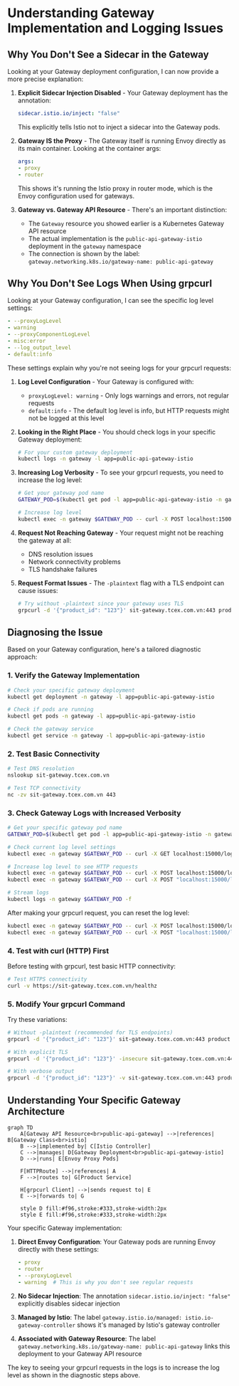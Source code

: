 # Understanding Gateway Implementation and Logging Issues

## Why You Don't See a Sidecar in the Gateway

Looking at your Gateway deployment configuration, I can now provide a more precise explanation:

1. **Explicit Sidecar Injection Disabled** - Your Gateway deployment has the annotation:
   ```yaml
   sidecar.istio.io/inject: "false"
   ```
   This explicitly tells Istio not to inject a sidecar into the Gateway pods.

2. **Gateway IS the Proxy** - The Gateway itself is running Envoy directly as its main container. Looking at the container args:
   ```yaml
   args:
   - proxy
   - router
   ```
   This shows it's running the Istio proxy in router mode, which is the Envoy configuration used for gateways.

3. **Gateway vs. Gateway API Resource** - There's an important distinction:
   - The `Gateway` resource you showed earlier is a Kubernetes Gateway API resource
   - The actual implementation is the `public-api-gateway-istio` deployment in the `gateway` namespace
   - The connection is shown by the label: `gateway.networking.k8s.io/gateway-name: public-api-gateway`

## Why You Don't See Logs When Using grpcurl

Looking at your Gateway configuration, I can see the specific log level settings:

```yaml
- --proxyLogLevel
- warning
- --proxyComponentLogLevel
- misc:error
- --log_output_level
- default:info
```

These settings explain why you're not seeing logs for your grpcurl requests:

1. **Log Level Configuration** - Your Gateway is configured with:
   - `proxyLogLevel: warning` - Only logs warnings and errors, not regular requests
   - `default:info` - The default log level is info, but HTTP requests might not be logged at this level

2. **Looking in the Right Place** - You should check logs in your specific Gateway deployment:
   ```bash
   # For your custom gateway deployment
   kubectl logs -n gateway -l app=public-api-gateway-istio
   ```

3. **Increasing Log Verbosity** - To see your grpcurl requests, you need to increase the log level:
   ```bash
   # Get your gateway pod name
   GATEWAY_POD=$(kubectl get pod -l app=public-api-gateway-istio -n gateway -o jsonpath='{.items[0].metadata.name}')
   
   # Increase log level
   kubectl exec -n gateway $GATEWAY_POD -- curl -X POST localhost:15000/logging?level=debug
   ```

3. **Request Not Reaching Gateway** - Your request might not be reaching the gateway at all:
   - DNS resolution issues
   - Network connectivity problems
   - TLS handshake failures

4. **Request Format Issues** - The `-plaintext` flag with a TLS endpoint can cause issues:
   ```bash
   # Try without -plaintext since your gateway uses TLS
   grpcurl -d '{"product_id": "123"}' sit-gateway.tcex.com.vn:443 product.ProductService/GetProduct
   ```

## Diagnosing the Issue

Based on your Gateway configuration, here's a tailored diagnostic approach:

### 1. Verify the Gateway Implementation

```bash
# Check your specific gateway deployment
kubectl get deployment -n gateway -l app=public-api-gateway-istio

# Check if pods are running
kubectl get pods -n gateway -l app=public-api-gateway-istio

# Check the gateway service
kubectl get service -n gateway -l app=public-api-gateway-istio
```

### 2. Test Basic Connectivity

```bash
# Test DNS resolution
nslookup sit-gateway.tcex.com.vn

# Test TCP connectivity
nc -zv sit-gateway.tcex.com.vn 443
```

### 3. Check Gateway Logs with Increased Verbosity

```bash
# Get your specific gateway pod name
GATEWAY_POD=$(kubectl get pod -l app=public-api-gateway-istio -n gateway -o jsonpath='{.items[0].metadata.name}')

# Check current log level settings
kubectl exec -n gateway $GATEWAY_POD -- curl -X GET localhost:15000/logging

# Increase log level to see HTTP requests
kubectl exec -n gateway $GATEWAY_POD -- curl -X POST localhost:15000/logging?level=debug
kubectl exec -n gateway $GATEWAY_POD -- curl -X POST "localhost:15000/logging?http=debug"

# Stream logs
kubectl logs -n gateway $GATEWAY_POD -f
```

After making your grpcurl request, you can reset the log level:

```bash
kubectl exec -n gateway $GATEWAY_POD -- curl -X POST localhost:15000/logging?level=warning
kubectl exec -n gateway $GATEWAY_POD -- curl -X POST "localhost:15000/logging?http=warning"
```

### 4. Test with curl (HTTP) First

Before testing with grpcurl, test basic HTTP connectivity:

```bash
# Test HTTPS connectivity
curl -v https://sit-gateway.tcex.com.vn/healthz
```

### 5. Modify Your grpcurl Command

Try these variations:

```bash
# Without -plaintext (recommended for TLS endpoints)
grpcurl -d '{"product_id": "123"}' sit-gateway.tcex.com.vn:443 product.ProductService/GetProduct

# With explicit TLS
grpcurl -d '{"product_id": "123"}' -insecure sit-gateway.tcex.com.vn:443 product.ProductService/GetProduct

# With verbose output
grpcurl -d '{"product_id": "123"}' -v sit-gateway.tcex.com.vn:443 product.ProductService/GetProduct
```

## Understanding Your Specific Gateway Architecture

```mermaid
graph TD
    A[Gateway API Resource<br>public-api-gateway] -->|references| B[Gateway Class<br>istio]
    B -->|implemented by| C[Istio Controller]
    C -->|manages| D[Gateway Deployment<br>public-api-gateway-istio]
    D -->|runs| E[Envoy Proxy Pods]
    
    F[HTTPRoute] -->|references| A
    F -->|routes to| G[Product Service]
    
    H[grpcurl Client] -->|sends request to| E
    E -->|forwards to| G
    
    style D fill:#f96,stroke:#333,stroke-width:2px
    style E fill:#f96,stroke:#333,stroke-width:2px
```

Your specific Gateway implementation:

1. **Direct Envoy Configuration**: Your Gateway pods are running Envoy directly with these settings:
   ```yaml
   - proxy
   - router
   - --proxyLogLevel
   - warning  # This is why you don't see regular requests
   ```

2. **No Sidecar Injection**: The annotation `sidecar.istio.io/inject: "false"` explicitly disables sidecar injection

3. **Managed by Istio**: The label `gateway.istio.io/managed: istio.io-gateway-controller` shows it's managed by Istio's gateway controller

4. **Associated with Gateway Resource**: The label `gateway.networking.k8s.io/gateway-name: public-api-gateway` links this deployment to your Gateway API resource

The key to seeing your grpcurl requests in the logs is to increase the log level as shown in the diagnostic steps above.

